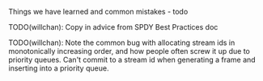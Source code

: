 Things we have learned and common mistakes - todo

TODO(willchan): Copy in advice from SPDY Best Practices doc

TODO(willchan): Note the common bug with allocating stream ids in monotonically increasing order, and how people often screw it up due to priority queues. Can't commit to a stream id when generating a frame and inserting into a priority queue.